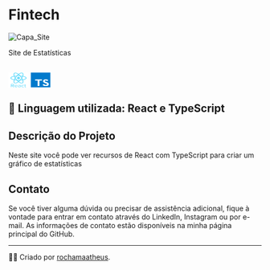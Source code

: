 # Fintech

![Capa_Site](https://i.imgur.com/XifPBHy.png)

Site de Estatísticas

<div style="display: inline-block"><br>
  <img align="center" alt="Rocha-React" height="30" width="40" src="https://github.com/devicons/devicon/blob/master/icons/react/react-original-wordmark.svg">
  <img align="center" alt="Rocha-TypeScript" height="30" width="40" src="https://github.com/devicons/devicon/blob/master/icons/typescript/typescript-original.svg">
</div>

🚀 Linguagem utilizada: React e TypeScript
---

## Descrição do Projeto

Neste site você pode ver recursos de React com TypeScript para criar um gráfico de estatísticas

## Contato

Se você tiver alguma dúvida ou precisar de assistência adicional, fique à vontade para entrar em contato através do LinkedIn, Instagram ou por e-mail. As informações de contato estão disponíveis na minha página principal do GitHub.

---

👨‍💻 Criado por [rochamaatheus](https://github.com/rochamaatheus).
